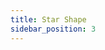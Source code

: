 ```yaml
---
title: Star Shape
sidebar_position: 3
---
```


<DarumaPlayer src='https://raw.githubusercontent.com/verygoodgraphics/resource/main/feature/geometry__daruma/geometry__star_shape.daruma' />
